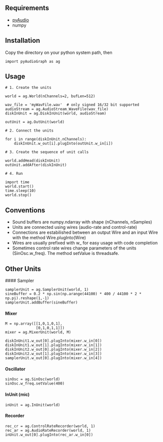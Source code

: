 Requirements
------------

* [pyAudio](http://people.csail.mit.edu/hubert/pyaudio/)
* numpy

Installation
------------

Copy the directory on your python system path, then

	import pyAudioGraph as ag

Usage
-----

	# 1. Create the units

	world = ag.World(nChannels=2, bufLen=512)
	
	wav_file = 'myWavFile.wav'  # only signed 16/32 bit supported
	audioStream = ag.AudioStream_WaveFile(wav_file)
	diskInUnit = ag.DiskInUnit(world, audioStream)

	outUnit = ag.OutUnit(world)

	# 2. Connect the units
	
	for i in range(diskInUnit.nChannels):
		diskInUnit.w_out[i].plugInto(outUnit.w_in[i])

	# 3. Create the sequence of unit calls

	world.addHead(diskInUnit)
	outUnit.addAfter(diskInUnit)

	# 4. Run 

	import time
	world.start()
	time.sleep(10)
	world.stop()

Conventions
-----------

* Sound buffers are numpy.ndarray with shape (nChannels, nSamples)
* Units are connected using wires (audio-rate and control-rate)
* Connections are estabilished between an output Wire and an input Wire with the method Wire.plugInto(Wire)
* Wires are usually prefixed with w_ for easy usage with code completion
* Sometimes control rate wires change parameters of the units (SinOsc.w_freq). The method setValue is threadsafe.

Other Units
-----------

#### Sampler

	samplerUnit = ag.SamplerUnit(world, 1)
	sineBuffer = 0.2 * np.sin(np.arange(44100) * 400 / 44100 * 2 * np.pi).reshape(1,-1)
	samplerUnit.addBuffer(sineBuffer)

#### Mixer

	M = np.array([[1,0,1,0,1],
				  [0,1,0,1,1]]) 
	mixer = ag.MixerUnit(world, M)

	diskInUnit1.w_out[0].plugInto(mixer.w_in[0])
	diskInUnit1.w_out[1].plugInto(mixer.w_in[1])
	diskInUnit2.w_out[0].plugInto(mixer.w_in[2])
	diskInUnit2.w_out[1].plugInto(mixer.w_in[3])
	samplerUnit.w_out[0].plugInto(mixer.w_in[4])

#### Oscillator
	
	sinOsc = ag.SinOsc(world)
	sinOsc.w_freq.setValue(400)

#### InUnit (mic)

	inUnit = ag.InUnit(world)

#### Recorder

	rec_cr = ag.ControlRateRecorder(world, 1)
	rec_ar = ag.AudioRateRecorder(world, 1)
	inUnit.w_out[0].plugInto(rec_ar.w_in[0])


